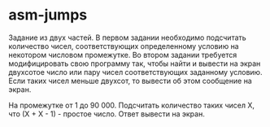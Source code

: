 # asm-jumps
Задание из двух частей. В первом задании необходимо подсчитать количество
чисел, соответствующих определенному условию на некотором числовом
промежутке. Во втором задании требуется модифицировать свою программу
так, чтобы найти и вывести на экран двухсотое число или пару чисел
соответствующих заданному условию. Если таких чисел меньше
двухсот, то вывести об этом сообщение на экран.

На промежутке от 1 до 90 000. Подсчитать количество таких чисел X,
что (Х + Х - 1) - простое число. Ответ вывести на экран.
